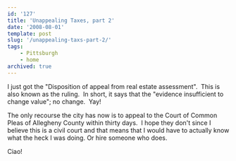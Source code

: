 ```yaml
---
id: '127'
title: 'Unappealing Taxes, part 2'
date: '2008-08-01'
template: post
slug: '/unappealing-taxs-part-2/'
tags:
    - Pittsburgh
    - home
archived: true
---
```


I just got the "Disposition of appeal from real estate assessment".  This is
also known as the ruling.  In short, it says that the "evidence insufficient
to change value"; no change.  Yay!

The only recourse the city has now is to appeal to the Court of Common Pleas
of Allegheny County within thirty days.  I hope they don't since I believe
this is a civil court and that means that I would have to actually know what
the heck I was doing. Or hire someone who does.

Ciao!<!-- more -->
